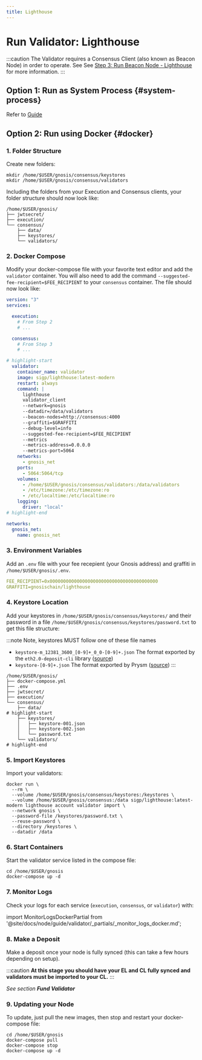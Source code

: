 ```yaml
---
title: Lighthouse
---
```


# Run Validator: Lighthouse

:::caution
The Validator requires a Consensus Client (also known as Beacon Node) in order to operate. See See [Step 3: Run Beacon Node - Lighthouse](../../beacon/lighthouse.md) for more information.
:::

## Option 1: Run as System Process {#system-process}

Refer to [Guide](../../README.md#step-4-run-a-validator)

## Option 2: Run using Docker {#docker}

### 1. Folder Structure

Create new folders:

```shell
mkdir /home/$USER/gnosis/consensus/keystores
mkdir /home/$USER/gnosis/consensus/validators
```

Including the folders from your Execution and Consensus clients, your folder structure should now look like:

```shell
/home/$USER/gnosis/
├── jwtsecret/
├── execution/
└── consensus/
    ├── data/
    ├── keystores/
    └── validators/
```

### 2. Docker Compose

Modify your docker-compose file with your favorite text editor and add the `validator` container. You will also need to add the command `--suggested-fee-recipient=$FEE_RECIPIENT` to your `consensus` container. The file should now look like:

```yaml title="/home/$USER/gnosis/docker-compose.yml" showLineNumbers
version: "3"
services:

  execution:
    # From Step 2
    # ...

  consensus:
    # From Step 3
    # ...

# highlight-start
  validator:
    container_name: validator
    image: sigp/lighthouse:latest-modern
    restart: always
    command: |
      lighthouse
      validator_client
      --network=gnosis
      --datadir=/data/validators
      --beacon-nodes=http://consensus:4000
      --graffiti=$GRAFFITI
      --debug-level=info
      --suggested-fee-recipient=$FEE_RECIPIENT
      --metrics
      --metrics-address=0.0.0.0
      --metrics-port=5064
    networks:
      - gnosis_net
    ports:
      - 5064:5064/tcp
    volumes:
      - /home/$USER/gnosis/consensus/validators:/data/validators
      - /etc/timezone:/etc/timezone:ro
      - /etc/localtime:/etc/localtime:ro
    logging:
      driver: "local"
# highlight-end

networks:
  gnosis_net:
    name: gnosis_net
```

### 3. Environment Variables

Add an `.env` file with your fee recepient (your Gnosis address) and graffiti in `/home/$USER/gnosis/.env`.

```yaml title="/home/$USER/gnosis/.env"
FEE_RECIPIENT=0x0000000000000000000000000000000000000000
GRAFFITI=gnosischain/lighthouse
```

### 4. Keystore Location

Add your keystores in `/home/$USER/gnosis/consensus/keystores/` and their password in a file `/home/$USER/gnosis/consensus/keystores/password.txt` to get this file structure:

:::note
Note, keystores MUST follow one of these file names

- `keystore-m_12381_3600_[0-9]+_0_0-[0-9]+.json` The format exported by the `eth2.0-deposit-cli` library ([source](https://github.com/sigp/lighthouse/blob/2983235650811437b44199f9c94e517e948a1e9b/common/account_utils/src/validator_definitions.rs#L402))
- `keystore-[0-9]+.json` The format exported by Prysm ([source](https://github.com/sigp/lighthouse/blob/2983235650811437b44199f9c94e517e948a1e9b/common/account_utils/src/validator_definitions.rs#L411))
:::

```shell
/home/$USER/gnosis/
├── docker-compose.yml
├── .env
├── jwtsecret/
├── execution/
└── consensus/
    ├── data/
# highlight-start
    ├── keystores/
    │   ├── keystore-001.json
    │   ├── keystore-002.json
    │   └── password.txt
    └── validators/
# highlight-end
```


### 5. Import Keystores

Import your validators:

```shell
docker run \
  --rm \
  --volume /home/$USER/gnosis/consensus/keystores:/keystores \
  --volume /home/$USER/gnosis/consensus:/data sigp/lighthouse:latest-modern lighthouse account validator import \
  --network gnosis \
  --password-file /keystores/password.txt \
  --reuse-password \
  --directory /keystores \
  --datadir /data
```


### 6. Start Containers

Start the validator service listed in the compose file:

```shell
cd /home/$USER/gnosis
docker-compose up -d
```


### 7. Monitor Logs

Check your logs for each service (`execution`, `consensus`, or `validator`) with:

import MonitorLogsDockerPartial from '@site/docs/node/guide/validator/_partials/_monitor_logs_docker.md';

<MonitorLogsDockerPartial />


### 8. Make a Deposit

Make a deposit once your node is fully synced (this can take a few hours depending on setup).

:::caution
**At this stage you should have your EL and CL fully synced and validators must be imported to your CL.**
:::

_See section **Fund Validator**_ 


### 9. Updating your Node

To update, just pull the new images, then stop and restart your docker-compose file:

```shell
cd /home/$USER/gnosis
docker-compose pull
docker-compose stop
docker-compose up -d
```
